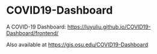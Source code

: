# COVID19-Dashboard

A COVID-19 Dashboard: https://luyuliu.github.io/COVID19-Dashboard/frontend/

Also available at https://gis.osu.edu/COVID19-Dashboard
